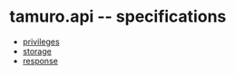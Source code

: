 # tamuro.api -- specifications

 * [privileges](./privileges.md)
 * [storage](./storage.md)
 * [response](./response.md)
